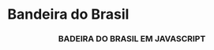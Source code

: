 # Bandeira do Brasil

<!DOCTYPE html>
<meta charset="UTF-8">

<!-- bandeira-brasil.html -->
<center>
<canvas width="600" height="400" id=”brasil”></canvas>

<h3>BADEIRA DO BRASIL EM JAVASCRIPT</h3>

  
<script>
	
	

   var tela = document.querySelector('canvas');
   var pincel = tela.getContext('2d');
       p = pincel;

   document.write("By Gilmario Santos");

    // codigo para desenha o retangulo  verde
    p.fillStyle='green';
    p.fillRect(0, 0, 600, 400);
    // fim do codigo 

    // codigo do losango 
    p.fillStyle='yellow';
    p.beginPath();
    p.moveTo(300, 50);
    p.lineTo(50, 200);
    p.lineTo(550, 200);
    p.fill();
    // fim do codigo

    
    // codigo do circulo azul 
    p.beginPath();
    p.moveTo(300, 350);
    p.lineTo(50, 200);
    p.lineTo(550, 200);
    p.fill();
    p.fillStyle='darkblue';
    p.beginPath();
    p.arc(300, 200, 100, 0, 2*3.14);
    p.fill();
    // fim do codigo
   

    // codigo para desenha a faixa do centro do circulo
    p.fillStyle='#FFFFFF';
    p.beginPath();
    p.arc(290, 275, 120, 10,2*3.0);
    p.fill();
    p.fillStyle='darkblue';
    p.beginPath();
    p.arc(289, 285, 110, 10,2*3.-0);
    p.fill();
    // fim do codigo
 

     // Posição das estrelas na bandeira
     p.font = '15px arial black';
     p.strokeStyle='yellow'//#FFFFFF'
     p.strokeText('☆', 330, 158); 
     p.font = '10px arial black';
     p.strokeText('☆', 215, 220); 
     p.strokeText('☆', 257, 200); 
     p.font = '5px arial black';
     p.strokeText('☆', 252, 223); 
     p.font = '10px arial black';
     p.strokeText('☆', 242, 240);
     p.font = '8px arial black';
     p.strokeText('☆', 230, 252); 
     p.font = '10px arial black';
     p.strokeText('☆', 280, 270); 
     p.font = '5px arial black';
     p.strokeText('☆', 270, 250); 
     p.font = '8px arial black';
     p.strokeText('☆', 265, 235); 
     p.font = '8px arial black';
     p.strokeText('☆', 330, 200);
     // cruzeiro do sul
     p.font = '9px arial black';
     p.strokeText('☆', 300, 220);
     p.font = '7px arial black';
     p.strokeText('☆', 290, 230);
     p.font = '5px arial black';
     p.strokeText('☆', 315, 225);
     p.strokeText('☆', 300, 235);
     p.font = '9px arial black';
     p.strokeText('☆', 305, 250);
     // fim do cruzeiro do sul
     p.font = '3px arial black';
     p.strokeText('☆', 320, 270);
     p.font = '8px arial black';
     p.strokeText('☆', 360, 230);
     p.font = '5px arial black';
     p.strokeText('☆', 373, 230);
     p.strokeText('☆', 350, 240);
     p.font = '8px arial black';
     p.strokeText('☆', 330, 252);
     p.font = '7px arial black';
     p.strokeText('☆', 340, 265);
     // fim parte das estrelas 

     // circulo para corrigir borda da faixa
     p.beginPath();
     p.arc(300, 200, 100, 0, 2*Math.PI);
     p.lineWidth = 20;
     p.stroke();
     // fim do codigo

     // codigo para colocar texto em forma de arco na bandeira   
     p.font = "14px arial black";
     p.fillStyle = "green";
     
     let string = "ORDEM E PROGRESSO";
     let angle = Math.PI * 0.6; 
     let radius = 102;
    
     p.translate(290, 271);
     p.rotate(-2 * angle / 4);

     for (let i = 0; i < string.length; i++) {
     	p.rotate(angle / string.length);
        p.save();
        p.translate(0, -1 * radius);
        p.fillText(string[i], 0, 0);
        p.restore();
      }
      // fim do codigo

   
</script>
</center>
